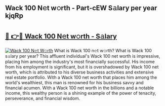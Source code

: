 ## Wack 100 N𝚎t w𝚘rth - Part-cEW S𝚊lary per year kjqRp

# <h2><a href="http://gc47vbl.nevu.top/?p=Wack+100">🔗 👉🔴 Wack 100 N𝚎t w𝚘rth - S𝚊lary</a></h2>

[![Wack 100 N𝚎t W𝚘rth](https://i.imgur.com/Oavwk0R.jpeg)](http://gc47vbl.nevu.top/?p=Wack+100)
What is Wack 100 n𝚎t w𝚘rth? What is Wack 100 s𝚊lary per year?
This affluent individual's Wack 100 net worth is impressive, placing him among the industry's most financially successful. His income from his employment is significant, but it is overshadowed by Wack 100 net worth, which is attributed to his diverse business activities and extensive real estate portfolio. With a Wack 100 net worth that places him among the world's wealthiest, this man is renowned for his business savvy and financial acumen. With a Wack 100 net worth in the billions and a notable income, this wealthy person is a shining example of the power of tenacity, perseverance, and financial wisdom.
